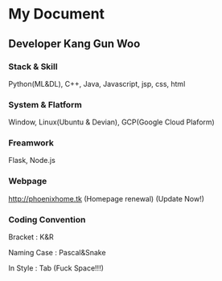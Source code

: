 # My Document
## Developer Kang Gun Woo
### Stack & Skill
Python(ML&DL), C++, Java, Javascript, jsp, css, html
### System & Flatform
Window, Linux(Ubuntu & Devian), GCP(Google Cloud Plaform)
### Freamwork
Flask, Node.js
### Webpage
http://phoenixhome.tk (Homepage renewal) 
(Update Now!)
### Coding Convention
  Bracket : K&R 
  
  
  Naming Case : Pascal&Snake 
  
  
  In Style : Tab (Fuck Space!!!) 
  
  
